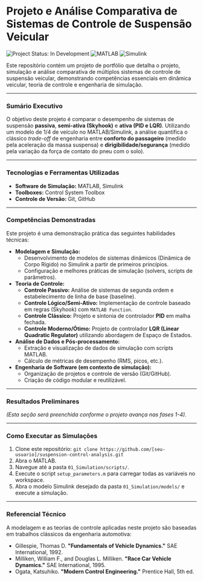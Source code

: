 # Projeto e Análise Comparativa de Sistemas de Controle de Suspensão Veicular

![Project Status: In Development](https://img.shields.io/badge/status-em%20desenvolvimento-yellow)
![MATLAB](https://img.shields.io/badge/MATLAB-R2024a-blue?logo=mathworks)
![Simulink](https://img.shields.io/badge/Simulink-Control%20System-blue?logo=mathworks)

Este repositório contém um projeto de portfólio que detalha o projeto, simulação e análise comparativa de múltiplos sistemas de controle de suspensão veicular, demonstrando competências essenciais em dinâmica veicular, teoria de controle e engenharia de simulação.

---

### **Sumário Executivo**

O objetivo deste projeto é comparar o desempenho de sistemas de suspensão **passiva**, **semi-ativa (Skyhook)** e **ativa (PID e LQR)**. Utilizando um modelo de 1/4 de veículo no MATLAB/Simulink, a análise quantifica o clássico *trade-off* de engenharia entre **conforto do passageiro** (medido pela aceleração da massa suspensa) e **dirigibilidade/segurança** (medido pela variação da força de contato do pneu com o solo).

---

### **Tecnologias e Ferramentas Utilizadas**

* **Software de Simulação:** MATLAB, Simulink
* **Toolboxes:** Control System Toolbox
* **Controle de Versão:** Git, GitHub

---

### **Competências Demonstradas**

Este projeto é uma demonstração prática das seguintes habilidades técnicas:

* **Modelagem e Simulação:**
    * Desenvolvimento de modelos de sistemas dinâmicos (Dinâmica de Corpo Rígido) no Simulink a partir de primeiros princípios.
    * Configuração e melhores práticas de simulação (solvers, scripts de parâmetros).
* **Teoria de Controle:**
    * **Controle Passivo:** Análise de sistemas de segunda ordem e estabelecimento de linha de base (baseline).
    * **Controle Lógico/Semi-Ativo:** Implementação de controle baseado em regras (Skyhook) com `MATLAB Function`.
    * **Controle Clássico:** Projeto e sintonia de controlador **PID** em malha fechada.
    * **Controle Moderno/Ótimo:** Projeto de controlador **LQR (Linear Quadratic Regulator)** utilizando abordagem de Espaço de Estados.
* **Análise de Dados e Pós-processamento:**
    * Extração e visualização de dados de simulação com scripts MATLAB.
    * Cálculo de métricas de desempenho (RMS, picos, etc.).
* **Engenharia de Software (em contexto de simulação):**
    * Organização de projetos e controle de versão (Git/GitHub).
    * Criação de código modular e reutilizável.

---

### **Resultados Preliminares**

*(Esta seção será preenchida conforme o projeto avança nas fases 1-4).*

---

### **Como Executar as Simulações**

1.  Clone este repositório: `git clone https://github.com/[seu-usuario]/suspension-control-analysis.git`
2.  Abra o MATLAB.
3.  Navegue até a pasta `01_Simulation/scripts/`.
4.  Execute o script `setup_parameters.m` para carregar todas as variáveis no workspace.
5.  Abra o modelo Simulink desejado da pasta `01_Simulation/models/` e execute a simulação.

---

### **Referencial Técnico**

A modelagem e as teorias de controle aplicadas neste projeto são baseadas em trabalhos clássicos da engenharia automotiva:

* Gillespie, Thomas D. **"Fundamentals of Vehicle Dynamics."** SAE International, 1992.
* Milliken, William F., and Douglas L. Milliken. **"Race Car Vehicle Dynamics."** SAE International, 1995.
* Ogata, Katsuhiko. **"Modern Control Engineering."** Prentice Hall, 5th ed.